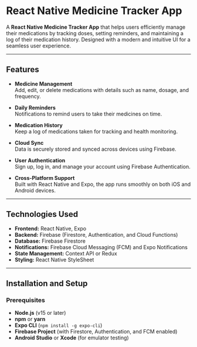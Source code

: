 # React Native Medicine Tracker App

A **React Native Medicine Tracker App** that helps users efficiently manage their medications by tracking doses, setting reminders, and maintaining a log of their medication history. Designed with a modern and intuitive UI for a seamless user experience.

---

## Features

- **Medicine Management**  
  Add, edit, or delete medications with details such as name, dosage, and frequency.

- **Daily Reminders**  
  Notifications to remind users to take their medicines on time.

- **Medication History**  
  Keep a log of medications taken for tracking and health monitoring.

- **Cloud Sync**  
  Data is securely stored and synced across devices using Firebase.

- **User Authentication**  
  Sign up, log in, and manage your account using Firebase Authentication.

- **Cross-Platform Support**  
  Built with React Native and Expo, the app runs smoothly on both iOS and Android devices.

---

## Technologies Used

- **Frontend:** React Native, Expo
- **Backend:** Firebase (Firestore, Authentication, and Cloud Functions)
- **Database:** Firebase Firestore
- **Notifications:** Firebase Cloud Messaging (FCM) and Expo Notifications
- **State Management:** Context API or Redux
- **Styling:** React Native StyleSheet

---

## Installation and Setup

### Prerequisites

- **Node.js** (v15 or later)
- **npm** or **yarn**
- **Expo CLI** (`npm install -g expo-cli`)
- **Firebase Project** (with Firestore, Authentication, and FCM enabled)
- **Android Studio** or **Xcode** (for emulator testing)


